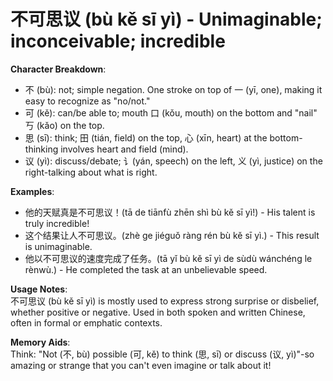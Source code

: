 # **不可思议 (bù kě sī yì) - Unimaginable; inconceivable; incredible**

**Character Breakdown**:  
- 不 (bù): not; simple negation. One stroke on top of 一 (yī, one), making it easy to recognize as "no/not."  
- 可 (kě): can/be able to; mouth 口 (kǒu, mouth) on the bottom and "nail" 丂 (kǎo) on the top.  
- 思 (sī): think; 田 (tián, field) on the top, 心 (xīn, heart) at the bottom-thinking involves heart and field (mind).  
- 议 (yì): discuss/debate; 讠(yán, speech) on the left, 义 (yì, justice) on the right-talking about what is right.

**Examples**:  
- 他的天赋真是不可思议！(tā de tiānfù zhēn shì bù kě sī yì!) - His talent is truly incredible!  
- 这个结果让人不可思议。(zhè ge jiéguǒ ràng rén bù kě sī yì.) - This result is unimaginable.  
- 他以不可思议的速度完成了任务。(tā yǐ bù kě sī yì de sùdù wánchéng le rènwù.) - He completed the task at an unbelievable speed.

**Usage Notes**:  
不可思议 (bù kě sī yì) is mostly used to express strong surprise or disbelief, whether positive or negative. Used in both spoken and written Chinese, often in formal or emphatic contexts.

**Memory Aids**:  
Think: "Not (不, bù) possible (可, kě) to think (思, sī) or discuss (议, yì)"-so amazing or strange that you can't even imagine or talk about it!